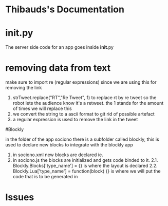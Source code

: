# Thibauds's Documentation

# init.py

The server side code for an app goes inside __init__.py

# removing data from text
make sure to import re (regular expressions) since we are using this for removing the link

1. strTweet.replace("RT","Re Tweet", 1) to replace rt by re tweet so the robot lets the audience know it's a retweet. the 1 stands for the amount of times we will replace this
2. we convert the string to a ascii format to git rid of possible artefact
3. a regular expression is used to remove the link in the tweet

#Blockly

in the folder of the app sociono there is a subfolder called blockly, this is used to declare new blocks to integrate with the blockly app
1. in sociono.xml new blocks are declared ie. <block type="type_name"></block>
2. in sociono.js the blocks are initialized and gets code binded to it.
2.1. Blockly.Blocks['type_name'] = {} is where the layout is declared
2.2. Blockly.Lua['type_name'] = function(block) {} is where we will put the code that is to be generated in


# Issues
